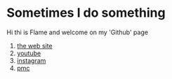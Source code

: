 Sometimes I do something
=

Hi thi is Flame and welcome on my 'Github' page

1. [the web site](https://flamebousteur.github.io/?l=github)
2. [youtube](https://www.youtube.com/channel/UCpb9cOY9nklRXTQEC6Jxctg)
3. [instagram](https://www.instagram.com/flameboff/)
4. [pmc](https://www.planetminecraft.com/member/flamebousteur/)

